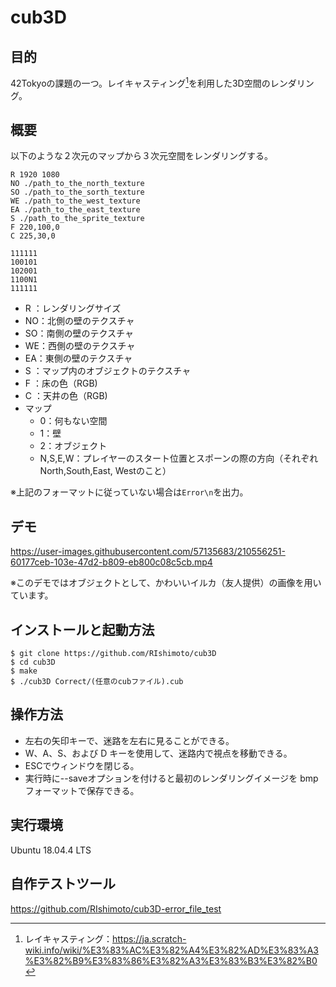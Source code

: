 # cub3D
## 目的
42Tokyoの課題の一つ。レイキャスティング[^1]を利用した3D空間のレンダリング。

[^1]:レイキャスティング：https://ja.scratch-wiki.info/wiki/%E3%83%AC%E3%82%A4%E3%82%AD%E3%83%A3%E3%82%B9%E3%83%86%E3%82%A3%E3%83%B3%E3%82%B0

## 概要
以下のような２次元のマップから３次元空間をレンダリングする。

```simple_map.cub
R 1920 1080
NO ./path_to_the_north_texture
SO ./path_to_the_sorth_texture
WE ./path_to_the_west_texture
EA ./path_to_the_east_texture
S ./path_to_the_sprite_texture
F 220,100,0
C 225,30,0 

111111
100101
102001
1100N1
111111
```
- R ：レンダリングサイズ
- NO：北側の壁のテクスチャ
- SO：南側の壁のテクスチャ
- WE：西側の壁のテクスチャ
- EA：東側の壁のテクスチャ
- S ：マップ内のオブジェクトのテクスチャ
- F ：床の色（RGB)
- C ：天井の色（RGB)
- マップ
  - 0：何もない空間
  - 1：壁
  - 2：オブジェクト
  - N,S,E,W：プレイヤーのスタート位置とスポーンの際の方向（それぞれNorth,South,East, Westのこと）
  
※上記のフォーマットに従っていない場合は```Error\n```を出力。

## デモ
https://user-images.githubusercontent.com/57135683/210556251-60177ceb-103e-47d2-b809-eb800c08c5cb.mp4

※このデモではオブジェクトとして、かわいいイルカ（友人提供）の画像を用いています。

## インストールと起動方法
```
$ git clone https://github.com/RIshimoto/cub3D
$ cd cub3D
$ make
$ ./cub3D Correct/(任意のcubファイル).cub
```

## 操作方法
- 左右の矢印キーで、迷路を左右に見ることができる。
- W、A、S、および D キーを使用して、迷路内で視点を移動できる。
- ESCでウィンドウを閉じる。
- 実行時に--saveオプションを付けると最初のレンダリングイメージを bmp フォーマットで保存できる。

## 実行環境
Ubuntu 18.04.4 LTS

## 自作テストツール
https://github.com/RIshimoto/cub3D-error_file_test
